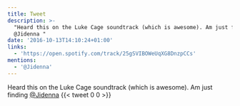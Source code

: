 ```yaml
---
title: Tweet
description: >-
  "Heard this on the Luke Cage soundtrack (which is awesome). Am just finding
  @Jidenna "
date: '2016-10-13T14:10:24+01:00'
links:
  - 'https://open.spotify.com/track/25gSVIBOWeUqXG8DnzpCCs'
mentions:
  - '@Jidenna'
---
```

Heard this on the Luke Cage soundtrack (which is awesome). Am just finding [@Jidenna](https://twitter.com/@Jidenna) 
      {{< tweet 0 0 >}}
    
